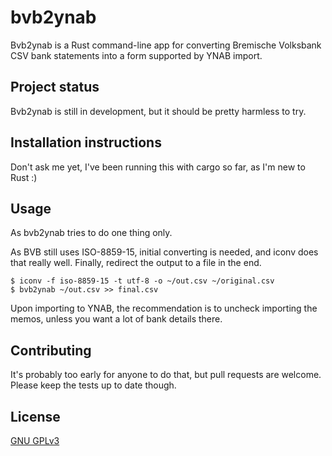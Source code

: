 # bvb2ynab

Bvb2ynab is a Rust command-line app for converting Bremische Volksbank CSV bank
statements into a form supported by YNAB import.

## Project status

Bvb2ynab is still in development, but it should be pretty harmless to try.

## Installation instructions
Don't ask me yet, I've been running this with cargo so far, as I'm new to Rust :)


## Usage
As bvb2ynab tries to do one thing only.

As BVB still uses ISO-8859-15, initial converting is needed, and iconv does that really well.
Finally, redirect the output to a file in the end.

```
$ iconv -f iso-8859-15 -t utf-8 -o ~/out.csv ~/original.csv
$ bvb2ynab ~/out.csv >> final.csv 

```

Upon importing to YNAB, the recommendation is to uncheck importing the memos, unless 
you want a lot of bank details there.

## Contributing
It's probably too early for anyone to do that, but pull requests are welcome. 
Please keep the tests up to date though.


## License
[GNU GPLv3](https://choosealicense.com/licenses/gpl-3.0/)
